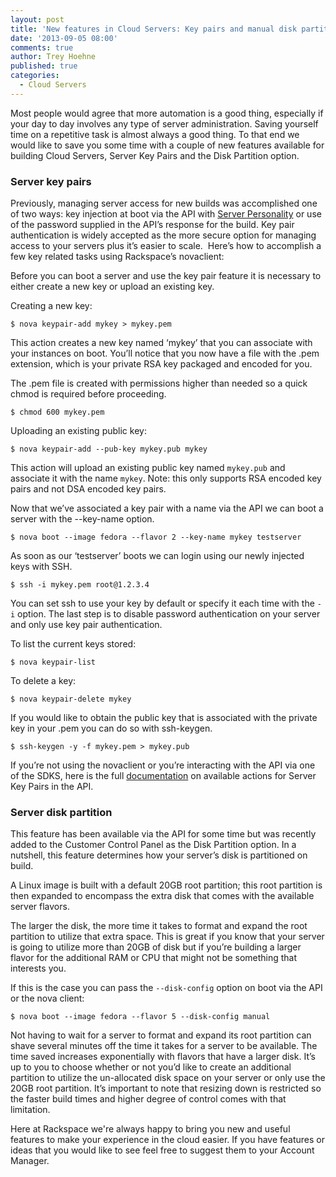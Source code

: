 ```yaml
---
layout: post
title: 'New features in Cloud Servers: Key pairs and manual disk partitioning'
date: '2013-09-05 08:00'
comments: true
author: Trey Hoehne
published: true
categories:
  - Cloud Servers
---
```

Most people would agree that more automation is a good thing, especially
if your day to day involves any type of server administration. Saving
yourself time on a repetitive task is almost always a good thing. To
that end we would like to save you some time with a couple of new features
available for building Cloud Servers, Server Key Pairs and the Disk
Partition option. <!-- more -->

### Server key pairs

Previously, managing server access for new builds was accomplished one
of two ways: key injection at boot via the API with [Server Personality][1]
or use of the password supplied in the API’s response for the build. Key
pair authentication is widely accepted as the more secure option for
managing access to your servers plus it’s easier to scale.  Here’s how
to accomplish a few key related tasks using Rackspace’s novaclient:

Before you can boot a server and use the key pair feature it is
necessary to either create a new key or upload an existing key.

Creating a new key:

`$ nova keypair-add mykey > mykey.pem`

This action creates a new key named ‘mykey’ that you can associate with
your instances on boot. You’ll notice that you now have a file with the
.pem extension, which is your private RSA key packaged and encoded for
you.

The .pem file is created with permissions higher than needed so a quick
chmod is required before proceeding.

`$ chmod 600 mykey.pem`

Uploading an existing public key:

`$ nova keypair-add --pub-key mykey.pub mykey`

This action will upload an existing public key named `mykey.pub` and
associate it with the name `mykey`. Note: this only supports RSA encoded
key pairs and not DSA encoded key pairs.

Now that we’ve associated a key pair with a name via the API we can boot
a server with the --key-name option.

`$ nova boot --image fedora --flavor 2 --key-name mykey testserver`

As soon as our ‘testserver’ boots we can login using our newly injected
keys with SSH.

`$ ssh -i mykey.pem root@1.2.3.4`

You can set ssh to use your key by default or specify it each time with
the `-i` option. The last step is to disable password authentication on
your server and only use key pair authentication.

To list the current keys stored:

`$ nova keypair-list`

To delete a key:

`$ nova keypair-delete mykey`

If you would like to obtain the public key that is associated with the
private key in your .pem you can do so with ssh-keygen.

`$ ssh-keygen -y -f mykey.pem > mykey.pub`

If you’re not using the novaclient or you’re interacting with the API
via one of the SDKS, here is the full [documentation][2] on available actions
for Server Key Pairs in the API.

### Server disk partition

This feature has been available via the API for some time but was
recently added to the Customer Control Panel as the Disk Partition
option. In a nutshell, this feature determines how your server’s disk is
partitioned on build.

A Linux image is built with a default 20GB root partition; this root
partition is then expanded to encompass the extra disk that comes with
the available server flavors.

The larger the disk, the more time it takes to format and expand the
root partition to utilize that extra space. This is great if you know
that your server is going to utilize more than 20GB of disk but if
you’re building a larger flavor for the additional RAM or CPU that might
not be something that interests you.

If this is the case you can pass the `--disk-config` option on boot
via the API or the nova client:

`$ nova boot --image fedora --flavor 5 --disk-config manual`

Not having to wait for a server to format and expand its root partition
can shave several minutes off the time it takes for a server to be
available. The time saved increases exponentially with flavors that have
a larger disk. It’s up to you to choose whether or not you’d like to
create an additional partition to utilize the un-allocated disk space on
your server or only use the 20GB root partition. It’s important to note
that resizing down is restricted so the faster build times and higher
degree of control comes with that limitation.

Here at Rackspace we're always happy to bring you new and useful features to make your experience in the cloud easier. If you have features or ideas that you would like to see feel free to suggest them to your Account Manager.

[1]: https://docs.rackspace.com/servers/api/v2/cs-devguide/content/Server_Personality-d1e2543.html
[2]: https://docs.rackspace.com/servers/api/v2/cs-devguide/content/ServersKeyPairs-d1e2545.html
[3]: https://docs.rackspace.com/servers/api/v2/cs-devguide/content/ch_extensions.html#diskconfig_attribute
